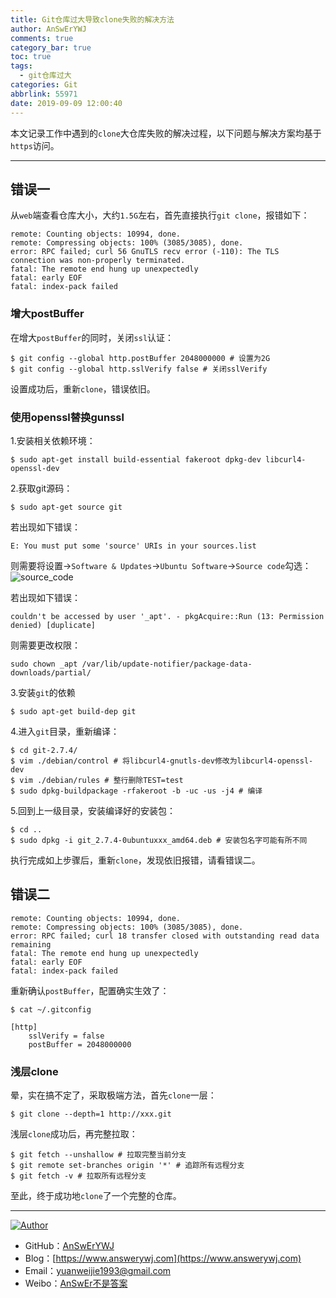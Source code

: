 ```yaml
---
title: Git仓库过大导致clone失败的解决方法
author: AnSwErYWJ
comments: true
category_bar: true
toc: true
tags:
  - git仓库过大
categories: Git
abbrlink: 55971
date: 2019-09-09 12:00:40
---
```


本文记录工作中遇到的`clone`大仓库失败的解决过程，以下问题与解决方案均基于`https`访问。

----------

<!--more-->

## 错误一
从`web`端查看仓库大小，大约`1.5G`左右，首先直接执行`git clone`，报错如下：
```
remote: Counting objects: 10994, done.
remote: Compressing objects: 100% (3085/3085), done.
error: RPC failed; curl 56 GnuTLS recv error (-110): The TLS connection was non-properly terminated.
fatal: The remote end hung up unexpectedly
fatal: early EOF
fatal: index-pack failed
```

### 增大postBuffer
在增大`postBuffer`的同时，关闭`ssl`认证：
```
$ git config --global http.postBuffer 2048000000 # 设置为2G
$ git config --global http.sslVerify false # 关闭sslVerify
```
设置成功后，重新`clone`，错误依旧。

### 使用openssl替换gunssl
1.安装相关依赖环境：
```
$ sudo apt-get install build-essential fakeroot dpkg-dev libcurl4-openssl-dev
```

2.获取git源码：
```
$ sudo apt-get source git
```
若出现如下错误：
```
E: You must put some 'source' URIs in your sources.list
```
则需要将设置->`Software & Updates`->`Ubuntu Software`->`Source code`勾选：
![source_code](source_code.png)

若出现如下错误：
```
couldn't be accessed by user '_apt'. - pkgAcquire::Run (13: Permission denied) [duplicate]
```
则需要更改权限：
```
sudo chown _apt /var/lib/update-notifier/package-data-downloads/partial/
```

3.安装`git`的依赖
```
$ sudo apt-get build-dep git
```

4.进入`git`目录，重新编译：
```
$ cd git-2.7.4/
$ vim ./debian/control # 将libcurl4-gnutls-dev修改为libcurl4-openssl-dev
$ vim ./debian/rules # 整行删除TEST=test
$ sudo dpkg-buildpackage -rfakeroot -b -uc -us -j4 # 编译
```

5.回到上一级目录，安装编译好的安装包：
```
$ cd ..
$ sudo dpkg -i git_2.7.4-0ubuntuxxx_amd64.deb # 安装包名字可能有所不同
```

执行完成如上步骤后，重新`clone`，发现依旧报错，请看错误二。

## 错误二
```
remote: Counting objects: 10994, done.
remote: Compressing objects: 100% (3085/3085), done.
error: RPC failed; curl 18 transfer closed with outstanding read data remaining
fatal: The remote end hung up unexpectedly
fatal: early EOF
fatal: index-pack failed
```

重新确认`postBuffer`，配置确实生效了：
```
$ cat ~/.gitconfig

[http]
	sslVerify = false
	postBuffer = 2048000000
```

### 浅层clone
晕，实在搞不定了，采取极端方法，首先`clone`一层：
```
$ git clone --depth=1 http://xxx.git
```
浅层`clone`成功后，再完整拉取：
```
$ git fetch --unshallow # 拉取完整当前分支
$ git remote set-branches origin '*' # 追踪所有远程分支
$ git fetch -v # 拉取所有远程分支
```

至此，终于成功地`clone`了一个完整的仓库。

-----

<a href="#"><img src="https://img.shields.io/badge/Author-AnSwErYWJ-blue" alt="Author"></a>
- GitHub：[AnSwErYWJ](https://github.com/AnSwErYWJ)
- Blog：[https://www.answerywj.com](https://www.answerywj.com) 
- Email：[yuanweijie1993@gmail.com](https://mail.google.com)
- Weibo：[AnSwEr不是答案](https://weibo.com/1783591593)